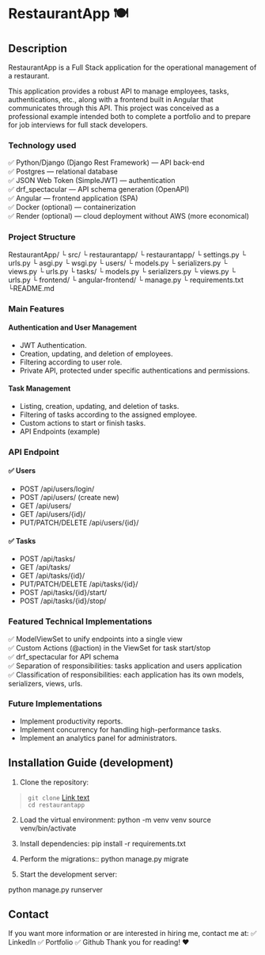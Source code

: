 # RestaurantApp 🍽

## Description

RestaurantApp is a Full Stack application for the operational management of a restaurant.

This application provides a robust API to manage employees, tasks, authentications, etc., along with a frontend built in Angular that communicates through this API.
This project was conceived as a professional example intended both to complete a portfolio and to prepare for job interviews for full stack developers.

### Technology used

✅ Python/Django (Django Rest Framework) — API back-end <br>
✅ Postgres — relational database <br>
✅ JSON Web Token (SimpleJWT) — authentication <br>
✅ drf_spectacular — API schema generation (OpenAPI) <br>
✅ Angular — frontend application (SPA) <br>
✅ Docker (optional) — containerization <br>
✅ Render (optional) — cloud deployment without AWS (more economical) <br>

### Project Structure

RestaurantApp/
 └ src/
    └ restaurantapp/
       └ restaurantapp/
          └ settings.py
          └ urls.py
          └ asgi.py
          └ wsgi.py
       └ users/
          └ models.py
          └ serializers.py
          └ views.py
          └ urls.py
       └ tasks/
          └ models.py
          └ serializers.py
          └ views.py
          └ urls.py
 └ frontend/
    └ angular-frontend/
 └ manage.py
 └ requirements.txt
 └README.md

### Main Features

#### Authentication and User Management

* JWT Authentication.
* Creation, updating, and deletion of employees.
* Filtering according to user role.
* Private API, protected under specific authentications and permissions.

#### Task Management

* Listing, creation, updating, and deletion of tasks.
* Filtering of tasks according to the assigned employee.
* Custom actions to start or finish tasks.
* API Endpoints (example)

### API Endpoint

#### ✅ Users

* POST /api/users/login/
* POST /api/users/ (create new)
* GET /api/users/
* GET /api/users/{id}/
* PUT/PATCH/DELETE /api/users/{id}/

#### ✅ Tasks

* POST /api/tasks/
* GET /api/tasks/
* GET /api/tasks/{id}/
* PUT/PATCH/DELETE /api/tasks/{id}/
* POST /api/tasks/{id}/start/
* POST /api/tasks/{id}/stop/

### Featured Technical Implementations

✅ ModelViewSet to unify endpoints into a single view <br>
✅ Custom Actions (@action) in the ViewSet for task start/stop <br>
✅ drf_spectacular for API schema<br>
✅ Separation of responsibilities: tasks application and users application<br>
✅ Classification of responsibilities: each application has its own models, serializers, views, urls. <br>

### Future Implementations

* Implement productivity reports.
* Implement concurrency for handling high-performance tasks.
* Implement an analytics panel for administrators.

## Installation Guide (development)

1. Clone the repository:

> `git clone` [Link text](https://github.com/your-user/restaurantapp.git) <br>
> `cd restaurantapp`

2. Load the virtual environment:
python -m venv venv
source venv/bin/activate

3. Install dependencies:
pip install -r requirements.txt


4. Perform the migrations::
python manage.py migrate


5. Start the development server:

python manage.py runserver


## Contact
If you want more information or are interested in hiring me, contact me at:
✅ LinkedIn
✅ Portfolio
✅ Github
Thank you for reading! ❤️